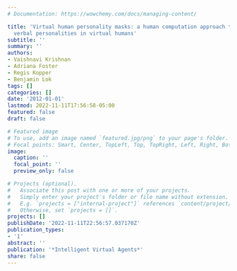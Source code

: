 ```yaml
---
# Documentation: https://wowchemy.com/docs/managing-content/

title: 'Virtual human personality masks: a human computation approach to modeling
  verbal personalities in virtual humans'
subtitle: ''
summary: ''
authors:
- Vaishnavi Krishnan
- Adriana Foster
- Regis Kopper
- Benjamin Lok
tags: []
categories: []
date: '2012-01-01'
lastmod: 2022-11-11T17:56:58-05:00
featured: false
draft: false

# Featured image
# To use, add an image named `featured.jpg/png` to your page's folder.
# Focal points: Smart, Center, TopLeft, Top, TopRight, Left, Right, BottomLeft, Bottom, BottomRight.
image:
  caption: ''
  focal_point: ''
  preview_only: false

# Projects (optional).
#   Associate this post with one or more of your projects.
#   Simply enter your project's folder or file name without extension.
#   E.g. `projects = ["internal-project"]` references `content/project/deep-learning/index.md`.
#   Otherwise, set `projects = []`.
projects: []
publishDate: '2022-11-11T22:56:57.037170Z'
publication_types:
- '1'
abstract: ''
publication: '*Intelligent Virtual Agents*'
share: false
---
```

